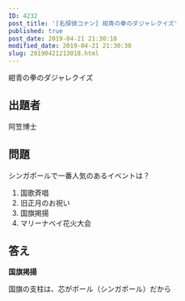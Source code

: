 ```yaml
---
ID: 4232
post_title: '[名探偵コナン] 紺青の拳のダジャレクイズ'
published: true
post_date: 2019-04-21 21:30:18
modified_date: 2019-04-21 21:30:30
slug: 20190421213018.html
---
```

<p>紺青の拳のダジャレクイズ</p>
<p><!--more--></p>
<h2>出題者</h2>
<p>阿笠博士</p>
<h2>問題</h2>
<p>シンガポールで一番人気のあるイベントは？</p>
<ol>
<li>国歌斉唱</li>
<li>旧正月のお祝い</li>
<li>国旗掲揚</li>
<li>マリーナベイ花火大会</li>
</ol>
<h2>答え</h2>
<p><strong>国旗掲揚</strong></p>
<p>国旗の支柱は、芯がポール（シンガポール）だから</p>